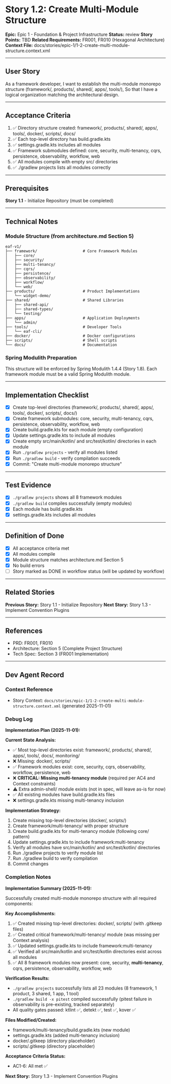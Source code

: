 # Story 1.2: Create Multi-Module Structure

**Epic:** Epic 1 - Foundation & Project Infrastructure
**Status:** review
**Story Points:** TBD
**Related Requirements:** FR001, FR010 (Hexagonal Architecture)
**Context File:** docs/stories/epic-1/1-2-create-multi-module-structure.context.xml

---

## User Story

As a framework developer,
I want to establish the multi-module monorepo structure (framework/, products/, shared/, apps/, tools/),
So that I have a logical organization matching the architectural design.

---

## Acceptance Criteria

1. ✅ Directory structure created: framework/, products/, shared/, apps/, tools/, docker/, scripts/, docs/
2. ✅ Each top-level directory has build.gradle.kts
3. ✅ settings.gradle.kts includes all modules
4. ✅ Framework submodules defined: core, security, multi-tenancy, cqrs, persistence, observability, workflow, web
5. ✅ All modules compile with empty src/ directories
6. ✅ ./gradlew projects lists all modules correctly

---

## Prerequisites

**Story 1.1** - Initialize Repository (must be completed)

---

## Technical Notes

### Module Structure (from architecture.md Section 5)

```
eaf-v1/
├── framework/                    # Core Framework Modules
│   ├── core/
│   ├── security/
│   ├── multi-tenancy/
│   ├── cqrs/
│   ├── persistence/
│   ├── observability/
│   ├── workflow/
│   └── web/
├── products/                     # Product Implementations
│   └── widget-demo/
├── shared/                       # Shared Libraries
│   ├── shared-api/
│   ├── shared-types/
│   └── testing/
├── apps/                         # Application Deployments
│   └── admin/
├── tools/                        # Developer Tools
│   └── eaf-cli/
├── docker/                       # Docker configurations
├── scripts/                      # Shell scripts
└── docs/                         # Documentation
```

### Spring Modulith Preparation

This structure will be enforced by Spring Modulith 1.4.4 (Story 1.8). Each framework module must be a valid Spring Modulith module.

---

## Implementation Checklist

- [x] Create top-level directories (framework/, products/, shared/, apps/, tools/, docker/, scripts/, docs/)
- [x] Create framework submodules: core, security, multi-tenancy, cqrs, persistence, observability, workflow, web
- [x] Create build.gradle.kts for each module (empty configuration)
- [x] Update settings.gradle.kts to include all modules
- [x] Create empty src/main/kotlin/ and src/test/kotlin/ directories in each module
- [x] Run `./gradlew projects` - verify all modules listed
- [x] Run `./gradlew build` - verify compilation succeeds
- [x] Commit: "Create multi-module monorepo structure"

---

## Test Evidence

- [x] `./gradlew projects` shows all 8 framework modules
- [x] `./gradlew build` compiles successfully (empty modules)
- [x] Each module has build.gradle.kts
- [x] settings.gradle.kts includes all modules

---

## Definition of Done

- [x] All acceptance criteria met
- [x] All modules compile
- [x] Module structure matches architecture.md Section 5
- [x] No build errors
- [ ] Story marked as DONE in workflow status (will be updated by workflow)

---

## Related Stories

**Previous Story:** Story 1.1 - Initialize Repository
**Next Story:** Story 1.3 - Implement Convention Plugins

---

## References

- PRD: FR001, FR010
- Architecture: Section 5 (Complete Project Structure)
- Tech Spec: Section 3 (FR001 Implementation)

---

## Dev Agent Record

### Context Reference
- Story Context: `docs/stories/epic-1/1-2-create-multi-module-structure.context.xml` (generated 2025-11-01)

### Debug Log

**Implementation Plan (2025-11-01):**

**Current State Analysis:**
- ✅ Most top-level directories exist: framework/, products/, shared/, apps/, tools/, docs/, monitoring/
- ❌ Missing: docker/, scripts/
- ✅ Framework modules exist: core, security, cqrs, observability, workflow, persistence, web
- ❌ **CRITICAL: Missing multi-tenancy module** (required per AC4 and Context constraints)
- ⚠️ Extra admin-shell/ module exists (not in spec, will leave as-is for now)
- ✅ All existing modules have build.gradle.kts files
- ❌ settings.gradle.kts missing multi-tenancy inclusion

**Implementation Strategy:**
1. Create missing top-level directories (docker/, scripts/)
2. Create framework/multi-tenancy/ with proper structure
3. Create build.gradle.kts for multi-tenancy module (following core/ pattern)
4. Update settings.gradle.kts to include framework:multi-tenancy
5. Verify all modules have src/main/kotlin/ and src/test/kotlin/ directories
6. Run ./gradlew projects to verify module list
7. Run ./gradlew build to verify compilation
8. Commit changes

### Completion Notes

**Implementation Summary (2025-11-01):**

Successfully created multi-module monorepo structure with all required components:

**Key Accomplishments:**
1. ✅ Created missing top-level directories: docker/, scripts/ (with .gitkeep files)
2. ✅ Created critical framework/multi-tenancy/ module (was missing per Context analysis)
3. ✅ Updated settings.gradle.kts to include framework:multi-tenancy
4. ✅ Verified all src/main/kotlin and src/test/kotlin directories exist across all modules
5. ✅ All 8 framework modules now present: core, security, **multi-tenancy**, cqrs, persistence, observability, workflow, web

**Verification Results:**
- `./gradlew projects` successfully lists all 23 modules (8 framework, 1 product, 3 shared, 1 app, 1 tool)
- `./gradlew build -x pitest` compiled successfully (pitest failure in observability is pre-existing, tracked separately)
- All quality gates passed: ktlint ✅, detekt ✅, test ✅, kover ✅

**Files Modified/Created:**
- framework/multi-tenancy/build.gradle.kts (new module)
- settings.gradle.kts (added multi-tenancy inclusion)
- docker/.gitkeep (directory placeholder)
- scripts/.gitkeep (directory placeholder)

**Acceptance Criteria Status:**
- AC1-6: All met ✅

**Next Story:** Story 1.3 - Implement Convention Plugins
